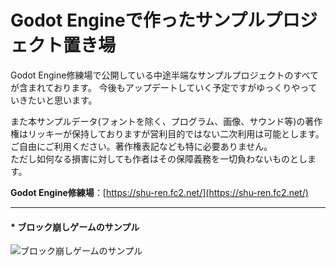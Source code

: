 # Godot Engineで作ったサンプルプロジェクト置き場

Godot Engine修練場で公開している中途半端なサンプルプロジェクトのすべてが含まれております。
今後もアップデートしていく予定ですがゆっくりやっていきたいと思います。

また本サンプルデータ(フォントを除く、プログラム、画像、サウンド等)の著作権はリッキーが保持しておりますが営利目的ではない二次利用は可能とします。ご自由にご利用ください。著作権表記なども特に必要ありません。  
ただし如何なる損害に対しても作者はその保障義務を一切負わないものとします。

**Godot Engine修練場**：[https://shu-ren.fc2.net/](https://shu-ren.fc2.net/)  

----------------------------------------------------------
#### * ブロック崩しゲームのサンプル
![ブロック崩しゲームのサンプル](https://blog-imgs-147.fc2.com/i/6/z/i6zyr7er68b9/BlockBreak.gif)

